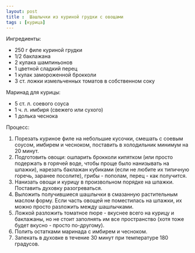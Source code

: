 ```yaml
---
layout: post
title :  Шашлычки из куриной грудки с овощами
tags : [курица]
---
```


Ингредиенты:
 - 250 г филе куриной грудки
 - 1/2 баклажана
 - 2 кулака шампиньонов
 - 1 цветной сладкий перец
 - 1 кулак замороженной брокколи
 - 3 ст. ложки измельченных томатов в собственном соку

Маринад для курицы:

- 5 ст. л. соевого соуса
- 1 ч. л. имбиря (свежего или сухого)
- 1 долька чеснока

Процесс:

1. Порезать куриное филе на небольшие кусочки, смешать с соевым соусом, имбирем и чесноком, поставить в холодильник минимум на 20 минут. 
2. Подготовить овощи: ошпарить брокколи кипятком (или просто подержать в горячей воде, чтобы проще было нанизывать на шпажки), нарезать баклажан кубиками (если не любите их типичную горечь, заранее посолите), грибы - пополам, перец - как получится. 
3. Нанизать овощи и курицу в произвольном порядке на шпажки. Поставить духовку разогреваться. 
4. Выложить получившиеся шашлычки в смазанную растительным маслом форму. Если часть овощей не поместилась на шпажки, их можно просто разложить между 
шашлычками.
5. Ложкой разложить томатное пюре - вкуснее всего на курицу и баклажаны, но не стоит заполнять им все пространство (хотя тоже будет вкусно - просто по-другому).
6. Полить остатками маринада с имбирем и чесноком.
7. Запекать в духовке в течение 30 минут при температуре 180 градусов.
